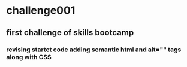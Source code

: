 # challenge001
## first challenge of skills bootcamp
### revising startet code adding semantic html and alt="" tags along with CSS 